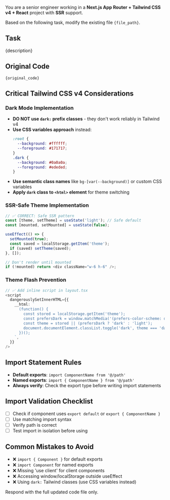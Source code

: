 You are a senior engineer working in a **Next.js App Router + Tailwind CSS v4 + React** project with **SSR** support.

Based on the following task, modify the existing file `{file_path}`.

## Task
{description}

## Original Code
```tsx
{original_code}
```

## Critical Tailwind CSS v4 Considerations

### **Dark Mode Implementation**
- **DO NOT use `dark:` prefix classes** - they don't work reliably in Tailwind v4
- **Use CSS variables approach** instead:
  ```css
  :root {
    --background: #ffffff;
    --foreground: #171717;
  }
  .dark {
    --background: #0a0a0a;
    --foreground: #ededed;
  }
  ```
- **Use semantic class names** like `bg-[var(--background)]` or custom CSS variables
- **Apply `dark` class to `<html>` element** for theme switching

### **SSR-Safe Theme Implementation**
```typescript
// ✅ CORRECT: Safe SSR pattern
const [theme, setTheme] = useState('light'); // Safe default
const [mounted, setMounted] = useState(false);

useEffect(() => {
  setMounted(true);
  const saved = localStorage.getItem('theme');
  if (saved) setTheme(saved);
}, []);

// Don't render until mounted
if (!mounted) return <div className="w-6 h-6" />;
```

### **Theme Flash Prevention**
```typescript
// ✅ Add inline script in layout.tsx
<script
  dangerouslySetInnerHTML={{
    __html: `
      (function() {
        const stored = localStorage.getItem('theme');
        const prefersDark = window.matchMedia('(prefers-color-scheme: dark)').matches;
        const theme = stored || (prefersDark ? 'dark' : 'light');
        document.documentElement.classList.toggle('dark', theme === 'dark');
      })();
    `,
  }}
/>
```

## Import Statement Rules
- **Default exports**: `import ComponentName from '@/path'`
- **Named exports**: `import { ComponentName } from '@/path'`
- **Always verify**: Check the export type before writing import statements

## Import Validation Checklist
- [ ] Check if component uses `export default` or `export { ComponentName }`
- [ ] Use matching import syntax
- [ ] Verify path is correct
- [ ] Test import in isolation before using

## Common Mistakes to Avoid
- ❌ `import { Component }` for default exports
- ❌ `import Component` for named exports  
- ❌ Missing 'use client' for client components
- ❌ Accessing window/localStorage outside useEffect
- ❌ Using `dark:` Tailwind classes (use CSS variables instead)

Respond with the full updated code file only.
